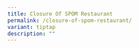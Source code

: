 ```yaml
---
title: Closure Of SPOM Restaurant
permalink: /closure-of-spom-restaurant/
variant: tiptap
description: ""
---
```

